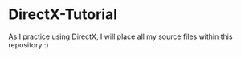 # DirectX-Tutorial
As I practice using DirectX, I will place all my source files within this repository :)
